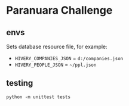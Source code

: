 # Paranuara Challenge

## envs

Sets database resource file, for example:

* `HIVERY_COMPANIES_JSON` = `d:/companies.json`
* `HIVERY_PEOPLE_JSON` = `~/ppl.json`


## testing

`python -m unittest tests`
